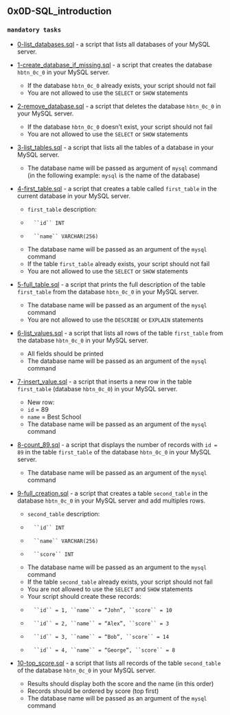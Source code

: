 ## 0x0D-SQL_introduction

### `mandatory tasks`

* [0-list_databases.sql]() - a script that lists all databases of your MySQL server.

* [1-create_database_if_missing.sql]() - a script that creates the database ``hbtn_0c_0`` in your MySQL server.

    * If the database ``hbtn_0c_0`` already exists, your script should not fail
    * You are not allowed to use the ``SELECT`` or `SHOW` statements
* [2-remove_database.sql]() - a script that deletes the database ``hbtn_0c_0`` in your MySQL server.

    * If the database ``hbtn_0c_0`` doesn’t exist, your script should not fail
    * You are not allowed to use the ``SELECT`` or ``SHOW`` statements
* [3-list_tables.sql]() - a script that lists all the tables of a database in your MySQL server.

    * The database name will be passed as argument of ``mysql`` command (in the following example: ``mysql`` is the name of the database)
* [4-first_table.sql]() - a script that creates a table called ``first_table`` in the current database in your MySQL server.

    * ``first_table`` description:
    *       ``id`` INT
    *       ``name`` VARCHAR(256)
    * The database name will be passed as an argument of the ``mysql`` command
    * If the table ``first_table`` already exists, your script should not fail
    * You are not allowed to use the ``SELECT`` or ``SHOW`` statements
* [5-full_table.sql]() - a script that prints the full description of the table ``first_table`` from the database ``hbtn_0c_0`` in your MySQL server.

    * The database name will be passed as an argument of the ``mysql`` command
    * You are not allowed to use the ``DESCRIBE`` or ``EXPLAIN`` statements
* [6-list_values.sql]() - a script that lists all rows of the table ``first_table`` from the database ``hbtn_0c_0`` in your MySQL server.

    * All fields should be printed
    * The database name will be passed as an argument of the ``mysql`` command
* [7-insert_value.sql]() - a script that inserts a new row in the table ``first_table`` (database ``hbtn_0c_0``) in your MySQL server.

    * New row:
    *   ``id`` = 89
    *    ``name`` = Best School
    * The database name will be passed as an argument of the ``mysql`` command
* [8-count_89.sql]() - a script that displays the number of records with ``id = 89`` in the table ``first_table`` of the database ``hbtn_0c_0`` in your MySQL server.

    * The database name will be passed as an argument of the ``mysql`` command
* [9-full_creation.sql]() - a script that creates a table ``second_table`` in the database ``hbtn_0c_0`` in your MySQL server and add multiples rows.

    * ``second_table`` description:
    *       ``id`` INT
    *       ``name`` VARCHAR(256)
    *       ``score`` INT
    * The database name will be passed as an argument to the ``mysql`` command
    * If the table ``second_table`` already exists, your script should not fail
    * You are not allowed to use the ``SELECT`` and ``SHOW`` statements
    * Your script should create these records:
    *       ``id`` = 1, ``name`` = “John”, ``score`` = 10
    *       ``id`` = 2, ``name`` = “Alex”, ``score`` = 3
    *       ``id`` = 3, ``name`` = “Bob”, ``score`` = 14
    *       ``id`` = 4, ``name`` = “George”, ``score`` = 8
* [10-top_score.sql]() - a script that lists all records of the table ``second_table`` of the database ``hbtn_0c_0`` in your MySQL server.

    * Results should display both the score and the name (in this order)
    * Records should be ordered by score (top first)
    * The database name will be passed as an argument of the ``mysql`` command
